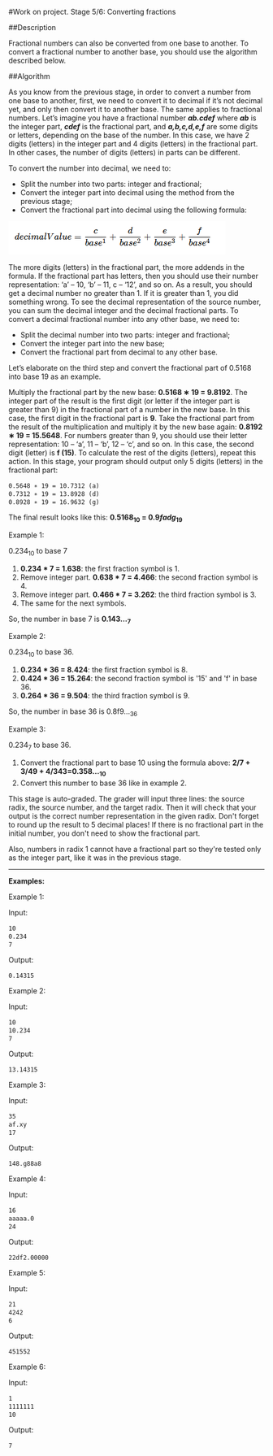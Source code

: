 #Work on project. Stage 5/6: Converting fractions

##Description

Fractional numbers can also be converted from one base to another. To convert a fractional number to another base, you should use the algorithm described below.

##Algorithm

As you know from the previous stage, in order to convert a number from one base to another, first, we need to convert it to decimal if it’s not decimal yet, and only then convert it to another base. The same applies to fractional numbers.
Let’s imagine you have a fractional number __*ab.cdef*__ where __*ab*__ is the integer part, __*cdef*__ is the fractional part, and __*a,b,c,d,e,f*__  are some digits or letters, depending on the base of the number.
In this case, we have 2 digits (letters) in the integer part and 4 digits (letters) in the fractional part. In other cases, the number of digits (letters) in parts can be different.

To convert the number into decimal, we need to:

* Split the number into two parts: integer and fractional;
* Convert the integer part into decimal using the method from the previous stage;
* Convert the fractional part into decimal using the following formula:

![img_1.png](img_1.png)

The more digits (letters) in the fractional part, the more addends in the formula. If the fractional part has letters, then you should use their number representation: ‘a’ – 10, ‘b’ – 11, c – ‘12’, and so on.
As a result, you should get a decimal number no greater than 1. If it is greater than 1, you did something wrong.
To see the decimal representation of the source number, you can sum the decimal integer and the decimal fractional parts.
To convert a decimal fractional number into any other base, we need to:

* Split the decimal number into two parts: integer and fractional; 
* Convert the integer part into the new base;
* Convert the fractional part from decimal to any other base.


Let’s elaborate on the third step and convert the fractional part of 0.5168 into base 19 as an example.

Multiply the fractional part by the new base: **0.5168 ∗ 19 = 9.8192**. The integer part of the result is the first digit (or letter if the integer part is greater than 9) in the fractional part of a number in the new base. In this case, the first digit in the fractional part is **9**.
Take the fractional part from the result of the multiplication and multiply it by the new base again: **0.8192 ∗ 19 = 15.5648**. For numbers greater than 9, you should use their letter representation: 10 – ‘a’, 11 – ‘b’, 12 – ‘c’, and so on. In this case, the second digit (letter) is **f (15)**.
To calculate the rest of the digits (letters), repeat this action. In this stage, your program should output only 5 digits (letters) in the fractional part:

    0.5648 ∗ 19 = 10.7312 (a)
    0.7312 ∗ 19 = 13.8928 (d)
    0.8928 ∗ 19 = 16.9632 (g)

The final result looks like this: __0.5168<sub>10</sub> = 0.9*fadg*<sub>19</sub>__

Example 1:

0.234<sub>10</sub> to base 7

1. **0.234 * 7 = 1.638**: the first fraction symbol is 1. 
2. Remove integer part. **0.638 * 7 = 4.466**: the second fraction symbol is 4. 
3. Remove integer part. **0.466 * 7 = 3.262**: the third fraction symbol is 3. 
4. The same for the next symbols.

So, the number in base 7 is **0.143...<sub>7</sub>**

Example 2:

0.234<sub>10</sub> to base 36.

1. **0.234 * 36 = 8.424**: the first fraction symbol is 8.
2. **0.424 * 36 = 15.264**: the second fraction symbol is '15' and 'f' in base 36.
3. **0.264 * 36 = 9.504**: the third fraction symbol is 9.

So, the number in base 36 is 0.8f9...<sub>36</sub>

Example 3:

0.234<sub>7</sub> to base 36.

1. Convert the fractional part to base 10 using the formula above: **2/7 + 3/49 + 4/343=0.358...<sub>10<sub>**
2. Convert this number to base 36 like in example 2.

This stage is auto-graded. The grader will input three lines: the source radix, the source number, and the target radix. Then it will check that your output is the correct number representation in the given radix. Don't forget to round up the result to 5 decimal places! If there is no fractional part in the initial number, you don't need to show the fractional part.

Also, numbers in radix 1 cannot have a fractional part so they're tested only as the integer part, like it was in the previous stage.
 

---

**Examples:**

Example 1:

Input:

    10
    0.234
    7

Output:

    0.14315

Example 2:

Input:

    10
    10.234
    7

Output:

    13.14315

Example 3:

Input:

    35
    af.xy
    17

Output:

    148.g88a8

Example 4:

Input:

    16
    aaaaa.0
    24

Output:

    22df2.00000

Example 5:

Input:

    21
    4242
    6

Output:

    451552

Example 6:

Input:

    1
    1111111
    10

Output:

    7